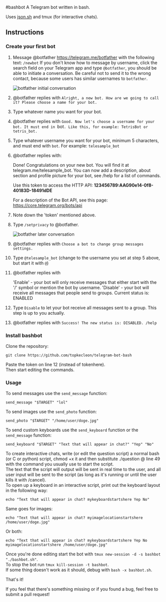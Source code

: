 #bashbot
A Telegram bot written in bash.

Uses [json.sh](https://github.com/dominictarr/JSON.sh) and tmux (for interactive chats).


## Instructions
### Create your first bot

1. Message @botfather https://telegram.me/botfather with the following
text: `/newbot`
   If you don't know how to message by username, click the search
field on your Telegram app and type `@botfather`, you should be able
to initiate a conversation. Be careful not to send it to the wrong
contact, because some users has similar usernames to `botfather`.

   ![botfather initial conversation](http://i.imgur.com/aI26ixR.png)

2. @botfather replies with `Alright, a new bot. How are we going to
call it? Please choose a name for your bot.`

3. Type whatever name you want for your bot.

4. @botfather replies with `Good. Now let's choose a username for your
bot. It must end in `bot`. Like this, for example: TetrisBot or
tetris_bot.`

5. Type whatever username you want for your bot, minimum 5 characters,
and must end with `bot`. For example: `telesample_bot`

6. @botfather replies with:

    Done! Congratulations on your new bot. You will find it at
telegram.me/telesample_bot. You can now add a description, about
section and profile picture for your bot, see /help for a list of
commands.

    Use this token to access the HTTP API:
    <b>123456789:AAG90e14-0f8-40183D-18491dDE</b>

    For a description of the Bot API, see this page:
https://core.telegram.org/bots/api

7. Note down the 'token' mentioned above.

8. Type `/setprivacy` to @botfather.

   ![botfather later conversation](http://i.imgur.com/tWDVvh4.png)

9. @botfather replies with `Choose a bot to change group messages settings.`

10. Type `@telesample_bot` (change to the username you set at step 5
above, but start it with `@`)

11. @botfather replies with

    'Enable' - your bot will only receive messages that either start
with the '/' symbol or mention the bot by username.
    'Disable' - your bot will receive all messages that people send to groups.
    Current status is: ENABLED

12. Type `Disable` to let your bot receive all messages sent to a
group. This step is up to you actually.

13. @botfather replies with `Success! The new status is: DISABLED. /help`

### Install bashbot  
Clone the repository:  
```
git clone https://github.com/topkecleon/telegram-bot-bash
```

Paste the token on line 12 (instead of tokenhere).  
Then start editing the commands.  


### Usage  
To send messages use the ```send_message``` function:  
```
send_message "$TARGET" "lol" 
```   
To send images use the ```send_photo``` function:  
```
send_photo "$TARGET" "/home/user/doge.jpg"  
```
To send custom keyboards use the ```send_keyboard``` function or the ```send_message``` function:  
```
send_keyboard "$TARGET" "Text that will appear in chat?" "Yep" "No"
```  

To create interactive chats, write (or edit the question script) a normal bash (or C or python) script, chmod +x it and then substitute ./question @ line 49 with the command you usually use to start the script.  
The text that the script will output will be sent in real time to the user, and all user input will be sent to the script (as long as it's running or until the user kills it with /cancel).   
To open up a keyboard in an interactive script, print out the keyboard layout in the following way:  
```
echo "Text that will appear in chat? mykeyboardstartshere Yep No"
```  
Same goes for images:
```
echo "Text that will appear in chat? myimagelocationstartshere /home/user/doge.jpg"
```  
Or both:
```
echo "Text that will appear in chat? mykeyboardstartshere Yep No myimagelocationstartshere /home/user/doge.jpg"
```  

Once you're done editing start the bot with ```tmux new-session -d -s bashbot "./bashbot.sh"```.  
To stop the bot run ```tmux kill-session -t bashbot```.  
If some thing doesn't work as it should, debug with ```bash -x bashbot.sh```.  

That's it!

If you feel that there's something missing or if you found a bug, feel free to submit a pull request!
